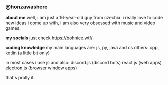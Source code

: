 ### @honzawashere

**about me**
well, i am just a 16-year-old guy from czechia. i really love to code new ideas i come up with, i am also very obsessed with music and video games.

**my socials**
just check https://bohnice.wtf/

**coding knowledge**
my main languages are: js, py, java and cs
others: cpp, kotlin (a little bit only)

in most cases i use js and also:
discord.js (discord bots)
react.js (web apps)
electron.js (browser window apps)

that's prolly it.

